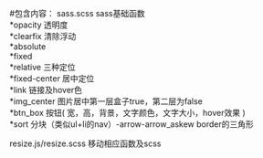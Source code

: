 #包含内容：
sass.scss                       sass基础函数  
    *opacity        透明度  
    *clearfix       清除浮动  
    *absolute  
    *fixed  
    *relative       三种定位  
    *fixed-center   居中定位   
    *link           链接及hover色  
    *img_center     图片居中第一层盒子true，第二层为false  
    *btn_box        按钮( 宽，高，背景，文字颜色，文字大小，hover效果  )  
    *sort           分块（类似ul+li的nav）-arrow-arrow_askew    border的三角形



resize.js/resize.scss           移动相应函数及scss
